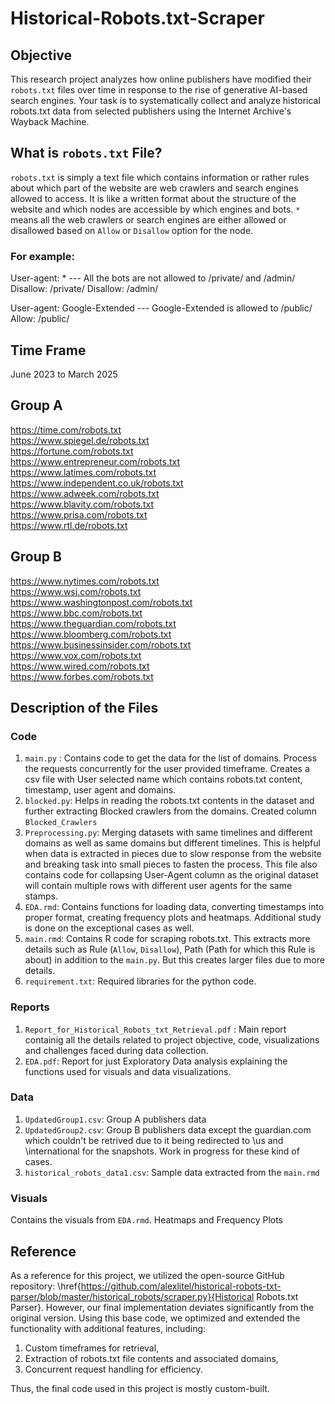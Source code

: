 # Historical-Robots.txt-Scraper
## Objective
This research project analyzes how online publishers have modified their `robots.txt` files over time in response to the rise of generative AI-based search engines. Your task is to systematically collect and analyze historical robots.txt data from selected publishers using the Internet Archive's Wayback Machine.

## What is `robots.txt` File?
`robots.txt` is simply a text file which contains information or rather rules about which part of the website are web crawlers and search engines allowed to access. It is like a written format about the structure of the website and which nodes are accessible by which engines and bots.
`*` means all the web crawlers or search engines are either allowed or disallowed based on `Allow` or `Disallow` option for the node.
### For example:
User-agent: * --- All the bots are not allowed to /private/ and /admin/
Disallow: /private/
Disallow: /admin/

User-agent: Google-Extended --- Google-Extended is allowed to /public/
Allow: /public/

## Time Frame 
June 2023 to March 2025

## Group A 

https://time.com/robots.txt   
https://www.spiegel.de/robots.txt    
https://fortune.com/robots.txt    
https://www.entrepreneur.com/robots.txt    
https://www.latimes.com/robots.txt    
https://www.independent.co.uk/robots.txt   
https://www.adweek.com/robots.txt    
https://www.blavity.com/robots.txt    
https://www.prisa.com/robots.txt    
https://www.rtl.de/robots.txt    

## Group B

https://www.nytimes.com/robots.txt    
https://www.wsj.com/robots.txt   
https://www.washingtonpost.com/robots.txt    
https://www.bbc.com/robots.txt    
https://www.theguardian.com/robots.txt     
https://www.bloomberg.com/robots.txt    
https://www.businessinsider.com/robots.txt    
https://www.vox.com/robots.txt    
https://www.wired.com/robots.txt    
https://www.forbes.com/robots.txt    

## Description of the Files

### Code 
1. `main.py` : Contains code to get the data for the list of domains. Process the requests concurrently for the user provided timeframe. Creates a csv file with User selected name which contains robots.txt content, timestamp, user agent and domains.
2. `blocked.py`: Helps in reading the robots.txt contents in the dataset and further extracting Blocked crawlers from the domains. Created column `Blocked_Crawlers`
3. `Preprocessing.py`: Merging datasets with same timelines and different domains as well as same domains but different timelines. This is helpful when data is extracted in pieces due to slow response from the website and breaking task into small pieces to fasten the process. This file also contains code for collapsing User-Agent column as the original dataset will contain multiple rows with different user agents for the same stamps. 
4. `EDA.rmd`: Contains functions for loading data, converting timestamps into proper format, creating frequency plots and heatmaps. Additional study is done on the exceptional cases as well. 
5. `main.rmd`: Contains R code for scraping robots.txt. This extracts more details such as Rule (`Allow`, `Disallow`), Path (Path for which this Rule is about) in addition to the `main.py`. But this creates larger files due to more details.
6. `requirement.txt`: Required libraries for the python code.

### Reports
1. `Report_for_Historical_Robots_txt_Retrieval.pdf` : Main report containig all the details related to project objective, code, visualizations and challenges faced during data collection.
2. `EDA.pdf`: Report for just Exploratory Data analysis explaining the functions used for visuals and data visualizations.

### Data
1. `UpdatedGroup1.csv`: Group A publishers data
2. `UpdatedGroup2.csv`: Group B publishers data except the guardian.com which couldn't be retrived due to it being redirected to \us and \international for the snapshots. Work in progress for these kind of cases.
3. `historical_robots_data1.csv`: Sample data extracted from the `main.rmd`

### Visuals
Contains the visuals from `EDA.rmd`. Heatmaps and Frequency Plots

## Reference
As a reference for this project, we utilized the open-source GitHub repository: \href{https://github.com/alexlitel/historical-robots-txt-parser/blob/master/historical_robots/scraper.py}{Historical Robots.txt Parser}. However, our final implementation deviates significantly from the original version. Using this base code, we optimized and extended the functionality with additional features, including:
1. Custom timeframes for retrieval,
2. Extraction of robots.txt file contents and associated domains,
3. Concurrent request handling for efficiency.

Thus, the final code used in this project is mostly custom-built.
